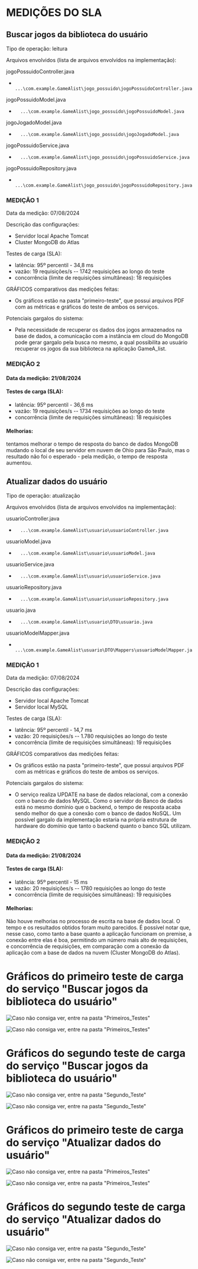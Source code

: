 # MEDIÇÕES DO SLA



## Buscar jogos da biblioteca do usuário
Tipo de operação: leitura

Arquivos envolvidos (lista de arquivos envolvidos na implementação):

jogoPossuidoController.java 
-       ...\com.example.GameAlist\jogo_possuido\jogoPossuidoController.java

jogoPossuidoModel.java 
-       ...\com.example.GameAlist\jogo_possuido\jogoPossuidoModel.java
jogoJogadoModel.java 
-       ...\com.example.GameAlist\jogo_possuido\jogoJogadoModel.java

jogoPossuidoService.java 
-       ...\com.example.GameAlist\jogo_possuido\jogoPossuidoService.java

jogoPossuidoRepository.java 
-       ...\com.example.GameAlist\jogo_possuido\jogoPossuidoRepository.java

### MEDIÇÃO 1

Data da medição: 07/08/2024

Descrição das configurações: 
- Servidor local Apache Tomcat
- Cluster MongoDB do Atlas

Testes de carga (SLA):
- latência: 95º percentil - 34,8 ms
- vazão: 19 requisições/s -- 1742 requisições ao longo do teste
- concorrência (limite de requisições simultâneas): 18 requisições


GRÁFICOS comparativos das medições feitas:
- Os gráficos estão na pasta "primeiro-teste", que possui arquivos PDF com as métricas e gráficos do teste de ambos os serviços.
    
Potenciais gargalos do sistema:
- Pela necessidade de recuperar os dados dos jogos armazenados na base de dados, a comunicação com a instância em cloud do MongoDB pode gerar gargalo pela busca no mesmo, a qual possibilita ao usuário recuperar os jogos da sua biblioteca na aplicação GameA_list.

### MEDIÇÃO 2

#### Data da medição: 21/08/2024

#### Testes de carga (SLA):
- latência: 95º percentil - 36,6 ms
- vazão: 19 requisições/s -- 1734 requisições ao longo do teste
- concorrência (limite de requisições simultâneas): 18 requisições

#### Melhorias: 
tentamos melhorar o tempo de resposta do banco de dados MongoDB mudando o local de seu servidor em nuvem de Ohio para São Paulo, mas o resultado não foi o esperado - pela medição, o tempo de resposta aumentou.


## Atualizar dados do usuário
Tipo de operação: atualização

Arquivos envolvidos (lista de arquivos envolvidos na implementação):

usuarioController.java 
-       ...\com.example.GameAlist\usuario\usuarioController.java

usuarioModel.java 
-       ...\com.example.GameAlist\usuario\usuarioModel.java

usuarioService.java 
-       ...\com.example.GameAlist\usuario\usuarioService.java

usuarioRepository.java 
-       ...\com.example.GameAlist\usuario\usuarioRepository.java

usuario.java 
-       ...\com.example.GameAlist\usuario\DTO\usuario.java
usuarioModelMapper.java 
-       ...\com.example.GameAlist\usuario\DTO\Mappers\usuarioModelMapper.java

### MEDIÇÃO 1

Data da medição: 07/08/2024

Descrição das configurações:
 - Servidor local Apache Tomcat
 - Servidor local MySQL

Testes de carga (SLA):
- latência: 95º percentil - 14,7 ms
- vazão: 20 requisições/s -- 1.780 requisições ao longo do teste
- concorrência (limite de requisições simultâneas): 19 requisições


GRÁFICOS comparativos das medições feitas:
- Os gráficos estão na pasta "primeiro-teste", que possui arquivos PDF com as métricas e gráficos do teste de ambos os serviços.


Potenciais gargalos do sistema:
- O serviço realiza UPDATE na base de dados relacional, com a conexão com o banco de dados MySQL. Como o servidor do Banco de dados está no mesmo domínio que o backend, o tempo de resposta acaba sendo melhor do que a conexão com o banco de dados NoSQL. Um possível gargalo da implementação estaria na própria estrutura de hardware do domínio que tanto o backend quanto o banco SQL utilizam.

### MEDIÇÃO 2

#### Data da medição: 21/08/2024

#### Testes de carga (SLA):
- latência: 95º percentil - 15 ms
- vazão: 20 requisições/s -- 1780 requisições ao longo do teste
- concorrência (limite de requisições simultâneas): 19 requisições

#### Melhorias:
Não houve melhorias no processo de escrita na base de dados local. O tempo e os resultados obtidos foram muito parecidos. É possível notar que, nesse caso, como tanto a base quanto a aplicação funcionam on premise, a conexão entre elas é boa, permitindo um número mais alto de requisições, e concorrência de requisições, em comparação com a conexão da aplicação com a base de dados na nuvem (Cluster MongoDB do Atlas).

# Gráficos do primeiro teste de carga do serviço "Buscar jogos da biblioteca do usuário"

![Caso não consiga ver, entre na pasta "Primeiros_Testes"](https://github.com/Iustu/Game_A_List/blob/main/SLA/Primeiros_Testes/BuscarJogosDaBiblioteca_Teste11.png)

![Caso não consiga ver, entre na pasta "Primeiros_Testes"](https://github.com/Iustu/Game_A_List/blob/main/SLA/Primeiros_Testes/BuscarJogosDaBiblioteca_Teste12.png)

# Gráficos do segundo teste de carga do serviço "Buscar jogos da biblioteca do usuário"

![Caso não consiga ver, entre na pasta "Segundo_Teste"](https://github.com/Iustu/Game_A_List/blob/main/SLA/Segundo_Teste/BuscarJogosDaBiblioteca_Teste21.png)

![Caso não consiga ver, entre na pasta "Segundo_Teste"](https://github.com/Iustu/Game_A_List/blob/main/SLA/Segundo_Teste/BuscarJogosDaBiblioteca_Teste22.png)

# Gráficos do primeiro teste de carga do serviço "Atualizar dados do usuário"

![Caso não consiga ver, entre na pasta "Primeiros_Testes"](https://github.com/Iustu/Game_A_List/blob/main/SLA/Primeiros_Testes/AtualizarDadosDoUsuario_Teste11.png)

![Caso não consiga ver, entre na pasta "Primeiros_Testes"](https://github.com/Iustu/Game_A_List/blob/main/SLA/Primeiros_Testes/AtualizarDadosDoUsuario_Teste12.png)

# Gráficos do segundo teste de carga do serviço "Atualizar dados do usuário"

![Caso não consiga ver, entre na pasta "Segundo_Teste"](https://github.com/Iustu/Game_A_List/blob/main/SLA/Segundo_Teste/AtualizarDadosDoUsuario_Teste21.png)

![Caso não consiga ver, entre na pasta "Segundo_Teste"](https://github.com/Iustu/Game_A_List/blob/main/SLA/Segundo_Teste/AtualizarDadosDoUsuario_Teste22.png)

